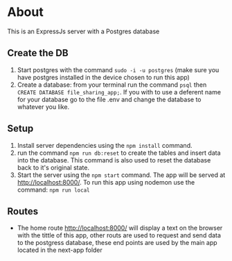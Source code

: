# About
This is an ExpressJs server with a Postgres database

## Create the DB
1. Start postgres with the command `sudo -i -u postgres` (make sure you have postgres installed in the device chosen to run this app)
2. Create a database: from your terminal run the command `psql` then `CREATE DATABASE file_sharing_app;`. If you with to use a deferent name for your database go to the file .env and change the database to whatever you like.

## Setup
1. Install server dependencies using the `npm install` command.
3. run the command `npm run db:reset` to create the tables and insert data into the database. This command is also used to reset the database back to it's original state.
3. Start the server using the `npm start` command. The app will be served at <http://localhost:8000/>. To run this app using nodemon use the command: `npm run local`

## Routes
- The home route <http://localhost:8000/> will display a text on the browser with the tittle of this app, other routs are used to request and send data to the postgress database, these end points are used by the main app located in the next-app folder
